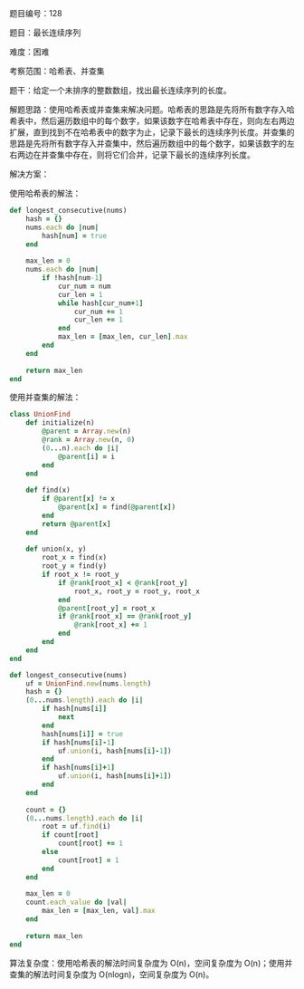 题目编号：128

题目：最长连续序列

难度：困难

考察范围：哈希表、并查集

题干：给定一个未排序的整数数组，找出最长连续序列的长度。

解题思路：使用哈希表或并查集来解决问题。哈希表的思路是先将所有数字存入哈希表中，然后遍历数组中的每个数字，如果该数字在哈希表中存在，则向左右两边扩展，直到找到不在哈希表中的数字为止，记录下最长的连续序列长度。并查集的思路是先将所有数字存入并查集中，然后遍历数组中的每个数字，如果该数字的左右两边在并查集中存在，则将它们合并，记录下最长的连续序列长度。

解决方案：

使用哈希表的解法：

```ruby
def longest_consecutive(nums)
    hash = {}
    nums.each do |num|
        hash[num] = true
    end
    
    max_len = 0
    nums.each do |num|
        if !hash[num-1]
            cur_num = num
            cur_len = 1
            while hash[cur_num+1]
                cur_num += 1
                cur_len += 1
            end
            max_len = [max_len, cur_len].max
        end
    end
    
    return max_len
end
```

使用并查集的解法：

```ruby
class UnionFind
    def initialize(n)
        @parent = Array.new(n)
        @rank = Array.new(n, 0)
        (0...n).each do |i|
            @parent[i] = i
        end
    end
    
    def find(x)
        if @parent[x] != x
            @parent[x] = find(@parent[x])
        end
        return @parent[x]
    end
    
    def union(x, y)
        root_x = find(x)
        root_y = find(y)
        if root_x != root_y
            if @rank[root_x] < @rank[root_y]
                root_x, root_y = root_y, root_x
            end
            @parent[root_y] = root_x
            if @rank[root_x] == @rank[root_y]
                @rank[root_x] += 1
            end
        end
    end
end

def longest_consecutive(nums)
    uf = UnionFind.new(nums.length)
    hash = {}
    (0...nums.length).each do |i|
        if hash[nums[i]]
            next
        end
        hash[nums[i]] = true
        if hash[nums[i]-1]
            uf.union(i, hash[nums[i]-1])
        end
        if hash[nums[i]+1]
            uf.union(i, hash[nums[i]+1])
        end
    end
    
    count = {}
    (0...nums.length).each do |i|
        root = uf.find(i)
        if count[root]
            count[root] += 1
        else
            count[root] = 1
        end
    end
    
    max_len = 0
    count.each_value do |val|
        max_len = [max_len, val].max
    end
    
    return max_len
end
```

算法复杂度：使用哈希表的解法时间复杂度为 O(n)，空间复杂度为 O(n)；使用并查集的解法时间复杂度为 O(nlogn)，空间复杂度为 O(n)。